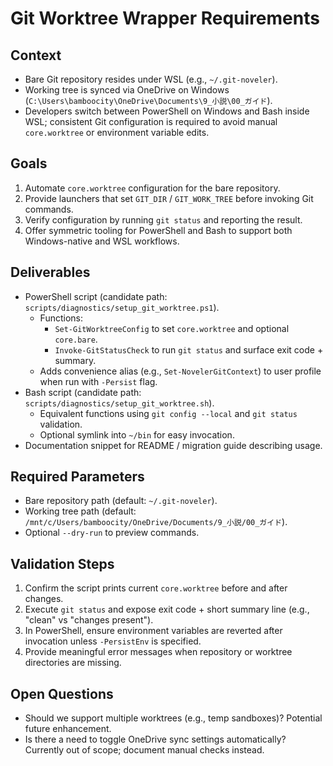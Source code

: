# Git Worktree Wrapper Requirements

## Context
- Bare Git repository resides under WSL (e.g., `~/.git-noveler`).
- Working tree is synced via OneDrive on Windows (`C:\Users\bamboocity\OneDrive\Documents\9_小説\00_ガイド`).
- Developers switch between PowerShell on Windows and Bash inside WSL; consistent Git configuration is required to avoid manual `core.worktree` or environment variable edits.

## Goals
1. Automate `core.worktree` configuration for the bare repository.
2. Provide launchers that set `GIT_DIR` / `GIT_WORK_TREE` before invoking Git commands.
3. Verify configuration by running `git status` and reporting the result.
4. Offer symmetric tooling for PowerShell and Bash to support both Windows-native and WSL workflows.

## Deliverables
- PowerShell script (candidate path: `scripts/diagnostics/setup_git_worktree.ps1`).
  - Functions:
    - `Set-GitWorktreeConfig` to set `core.worktree` and optional `core.bare`.
    - `Invoke-GitStatusCheck` to run `git status` and surface exit code + summary.
  - Adds convenience alias (e.g., `Set-NovelerGitContext`) to user profile when run with `-Persist` flag.
- Bash script (candidate path: `scripts/diagnostics/setup_git_worktree.sh`).
  - Equivalent functions using `git config --local` and `git status` validation.
  - Optional symlink into `~/bin` for easy invocation.
- Documentation snippet for README / migration guide describing usage.

## Required Parameters
- Bare repository path (default: `~/.git-noveler`).
- Working tree path (default: `/mnt/c/Users/bamboocity/OneDrive/Documents/9_小説/00_ガイド`).
- Optional `--dry-run` to preview commands.

## Validation Steps
1. Confirm the script prints current `core.worktree` before and after changes.
2. Execute `git status` and expose exit code + short summary line (e.g., "clean" vs "changes present").
3. In PowerShell, ensure environment variables are reverted after invocation unless `-PersistEnv` is specified.
4. Provide meaningful error messages when repository or worktree directories are missing.

## Open Questions
- Should we support multiple worktrees (e.g., temp sandboxes)? Potential future enhancement.
- Is there a need to toggle OneDrive sync settings automatically? Currently out of scope; document manual checks instead.
